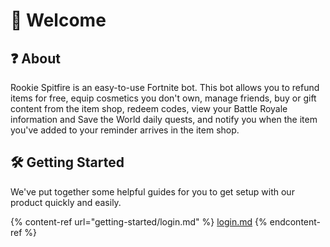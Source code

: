 # 👋 Welcome

## ❓ About

Rookie Spitfire is an easy-to-use Fortnite bot. This bot allows you to refund items for free, equip cosmetics you don't own, manage friends, buy or gift content from the item shop, redeem codes, view your Battle Royale information and Save the World daily quests, and notify you when the item you've added to your reminder arrives in the item shop.

## 🛠 Getting Started

We've put together some helpful guides for you to get setup with our product quickly and easily.

{% content-ref url="getting-started/login.md" %}
[login.md](getting-started/login.md)
{% endcontent-ref %}
